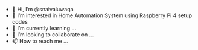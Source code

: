 - 👋 Hi, I’m @snaivaluwaqa
- 👀 I’m interested in Home Automation System using Raspberry Pi 4 setup codes
- 🌱 I’m currently learning ...
- 💞️ I’m looking to collaborate on ...
- 📫 How to reach me ...

<!---
snaivaluwaqa/snaivaluwaqa is a ✨ special ✨ repository because its `README.md` (this file) appears on your GitHub profile.
You can click the Preview link to take a look at your changes.
--->
